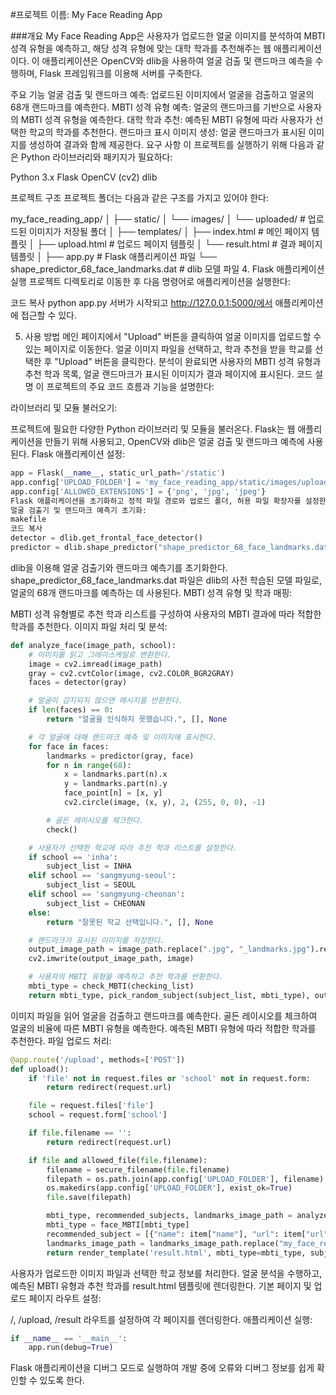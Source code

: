 #프로젝트 이름: My Face Reading App

###개요
My Face Reading App은 사용자가 업로드한 얼굴 이미지를 분석하여 MBTI 성격 유형을 예측하고, 해당 성격 유형에 맞는 대학 학과를 추천해주는 웹 애플리케이션이다. 이 애플리케이션은 OpenCV와 dlib을 사용하여 얼굴 검출 및 랜드마크 예측을 수행하며, Flask 프레임워크를 이용해 서버를 구축한다.

주요 기능
얼굴 검출 및 랜드마크 예측: 업로드된 이미지에서 얼굴을 검출하고 얼굴의 68개 랜드마크를 예측한다.
MBTI 성격 유형 예측: 얼굴의 랜드마크를 기반으로 사용자의 MBTI 성격 유형을 예측한다.
대학 학과 추천: 예측된 MBTI 유형에 따라 사용자가 선택한 학교의 학과를 추천한다.
랜드마크 표시 이미지 생성: 얼굴 랜드마크가 표시된 이미지를 생성하여 결과와 함께 제공한다.
요구 사항
이 프로젝트를 실행하기 위해 다음과 같은 Python 라이브러리와 패키지가 필요하다:

Python 3.x
Flask
OpenCV (cv2)
dlib


프로젝트 구조
프로젝트 폴더는 다음과 같은 구조를 가지고 있어야 한다:

my_face_reading_app/
│
├── static/
│   └── images/
│       └── uploaded/   # 업로드된 이미지가 저장될 폴더
│
├── templates/
│   ├── index.html      # 메인 페이지 템플릿
│   ├── upload.html     # 업로드 페이지 템플릿
│   └── result.html     # 결과 페이지 템플릿
│
├── app.py              # Flask 애플리케이션 파일
└── shape_predictor_68_face_landmarks.dat  # dlib 모델 파일
4. Flask 애플리케이션 실행
프로젝트 디렉토리로 이동한 후 다음 명령어로 애플리케이션을 실행한다:

코드 복사
python app.py
서버가 시작되고 http://127.0.0.1:5000/에서 애플리케이션에 접근할 수 있다.

5. 사용 방법
메인 페이지에서 "Upload" 버튼을 클릭하여 얼굴 이미지를 업로드할 수 있는 페이지로 이동한다.
얼굴 이미지 파일을 선택하고, 학과 추천을 받을 학교를 선택한 후 "Upload" 버튼을 클릭한다.
분석이 완료되면 사용자의 MBTI 성격 유형과 추천 학과 목록, 얼굴 랜드마크가 표시된 이미지가 결과 페이지에 표시된다.
코드 설명
이 프로젝트의 주요 코드 흐름과 기능을 설명한다:

라이브러리 및 모듈 불러오기:

프로젝트에 필요한 다양한 Python 라이브러리 및 모듈을 불러온다. Flask는 웹 애플리케이션을 만들기 위해 사용되고, OpenCV와 dlib은 얼굴 검출 및 랜드마크 예측에 사용된다.
Flask 애플리케이션 설정:


```python
app = Flask(__name__, static_url_path='/static')
app.config['UPLOAD_FOLDER'] = 'my_face_reading_app/static/images/uploaded/'
app.config['ALLOWED_EXTENSIONS'] = {'png', 'jpg', 'jpeg'}
Flask 애플리케이션을 초기화하고 정적 파일 경로와 업로드 폴더, 허용 파일 확장자를 설정한다.
얼굴 검출기 및 랜드마크 예측기 초기화:
makefile
코드 복사
detector = dlib.get_frontal_face_detector()
predictor = dlib.shape_predictor("shape_predictor_68_face_landmarks.dat")
```
dlib을 이용해 얼굴 검출기와 랜드마크 예측기를 초기화한다. shape_predictor_68_face_landmarks.dat 파일은 dlib의 사전 학습된 모델 파일로, 얼굴의 68개 랜드마크를 예측하는 데 사용된다.
MBTI 성격 유형 및 학과 매핑:

MBTI 성격 유형별로 추천 학과 리스트를 구성하여 사용자의 MBTI 결과에 따라 적합한 학과를 추천한다.
이미지 파일 처리 및 분석:


```python
def analyze_face(image_path, school):
    # 이미지를 읽고 그레이스케일로 변환한다.
    image = cv2.imread(image_path)
    gray = cv2.cvtColor(image, cv2.COLOR_BGR2GRAY)
    faces = detector(gray)

    # 얼굴이 감지되지 않으면 메시지를 반환한다.
    if len(faces) == 0:
        return "얼굴을 인식하지 못했습니다.", [], None

    # 각 얼굴에 대해 랜드마크 예측 및 이미지에 표시한다.
    for face in faces:
        landmarks = predictor(gray, face)
        for n in range(68):
            x = landmarks.part(n).x
            y = landmarks.part(n).y
            face_point[n] = [x, y]
            cv2.circle(image, (x, y), 2, (255, 0, 0), -1)

        # 골든 레이시오를 체크한다.
        check()

    # 사용자가 선택한 학교에 따라 추천 학과 리스트를 설정한다.
    if school == 'inha':
        subject_list = INHA
    elif school == 'sangmyung-seoul':
        subject_list = SEOUL
    elif school == 'sangmyung-cheonan':
        subject_list = CHEONAN
    else:
        return "잘못된 학교 선택입니다.", [], None

    # 랜드마크가 표시된 이미지를 저장한다.
    output_image_path = image_path.replace(".jpg", "_landmarks.jpg").replace(".png", "_landmarks.png")
    cv2.imwrite(output_image_path, image)

    # 사용자의 MBTI 유형을 예측하고 추천 학과를 반환한다.
    mbti_type = check_MBTI(checking_list)
    return mbti_type, pick_random_subject(subject_list, mbti_type), output_image_path
```
이미지 파일을 읽어 얼굴을 검출하고 랜드마크를 예측한다.
골든 레이시오를 체크하여 얼굴의 비율에 따른 MBTI 유형을 예측한다.
예측된 MBTI 유형에 따라 적합한 학과를 추천한다.
파일 업로드 처리:

```python
@app.route('/upload', methods=['POST'])
def upload():
    if 'file' not in request.files or 'school' not in request.form:
        return redirect(request.url)

    file = request.files['file']
    school = request.form['school']

    if file.filename == '':
        return redirect(request.url)

    if file and allowed_file(file.filename):
        filename = secure_filename(file.filename)
        filepath = os.path.join(app.config['UPLOAD_FOLDER'], filename)
        os.makedirs(app.config['UPLOAD_FOLDER'], exist_ok=True)
        file.save(filepath)

        mbti_type, recommended_subjects, landmarks_image_path = analyze_face(filepath, school)
        mbti_type = face_MBTI[mbti_type]
        recommended_subject = [{"name": item["name"], "url": item["url"]} for item in subjects if item["name"] in recommended_subjects]
        landmarks_image_path = landmarks_image_path.replace("my_face_reading_app/", "")
        return render_template('result.html', mbti_type=mbti_type, subjects=recommended_subject, image_path=landmarks_image_path)
```
        
사용자가 업로드한 이미지 파일과 선택한 학교 정보를 처리한다.
얼굴 분석을 수행하고, 예측된 MBTI 유형과 추천 학과를 result.html 템플릿에 렌더링한다.
기본 페이지 및 업로드 페이지 라우트 설정:

/, /upload, /result 라우트를 설정하여 각 페이지를 렌더링한다.
애플리케이션 실행:

```python
if __name__ == '__main__':
    app.run(debug=True)
```
Flask 애플리케이션을 디버그 모드로 실행하여 개발 중에 오류와 디버그 정보를 쉽게 확인할 수 있도록 한다.

